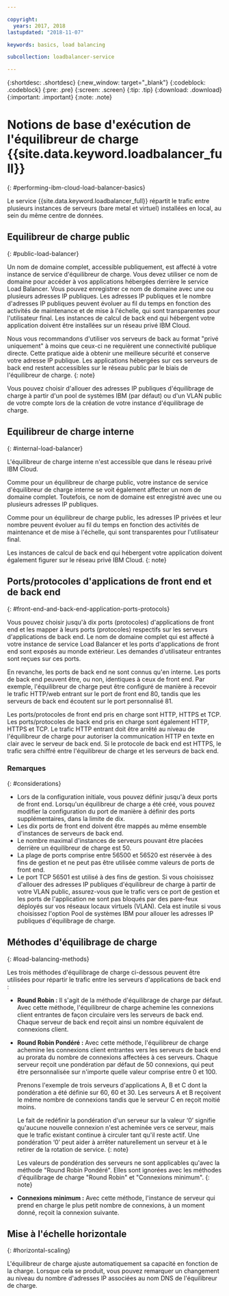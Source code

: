 ```yaml
---

copyright:
  years: 2017, 2018
lastupdated: "2018-11-07"

keywords: basics, load balancing

subcollection: loadbalancer-service

---
```


{:shortdesc: .shortdesc}
{:new_window: target="_blank"}
{:codeblock: .codeblock}
{:pre: .pre}
{:screen: .screen}
{:tip: .tip}
{:download: .download}
{:important: .important}
{:note: .note}

# Notions de base d'exécution de l'équilibreur de charge {{site.data.keyword.loadbalancer_full}}
{: #performing-ibm-cloud-load-balancer-basics}

Le service {{site.data.keyword.loadbalancer_full}} répartit le trafic entre plusieurs instances de serveurs (bare metal et virtuel) installées en local, au sein du même centre de données.

## Equilibreur de charge public
{: #public-load-balancer}

Un nom de domaine complet, accessible publiquement, est affecté à votre instance de service d'équilibreur de charge. Vous devez utiliser ce nom de domaine pour accéder à vos applications hébergées derrière le service Load Balancer. Vous pouvez enregistrer ce nom de domaine avec une ou plusieurs adresses IP publiques. Les adresses IP publiques et le nombre d'adresses IP publiques peuvent évoluer au fil du temps en fonction des activités de maintenance et de mise à l'échelle, qui sont transparentes pour l'utilisateur final. Les instances de calcul de back end qui hébergent votre application doivent être installées sur un réseau privé IBM Cloud.

Nous vous recommandons d'utiliser vos serveurs de back au format "privé uniquement" à moins que ceux-ci ne requièrent une connectivité publique directe. Cette pratique aide à obtenir une meilleure sécurité et conserve votre adresse IP publique. Les applications hébergées sur ces serveurs de back end restent accessibles sur le réseau public par le biais de l'équilibreur de charge.
{: note}  

Vous pouvez choisir d'allouer des adresses IP publiques d'équilibrage de charge à partir d'un pool de systèmes IBM (par défaut) ou d'un VLAN public de votre compte lors de la création de votre instance d'équilibrage de charge.

## Equilibreur de charge interne
{: #internal-load-balancer}

L'équilibreur de charge interne n'est accessible que dans le réseau privé IBM Cloud.

Comme pour un équilibreur de charge public, votre instance de service d'équilibreur de charge interne se voit également affecter un nom de domaine complet. Toutefois, ce nom de domaine est enregistré avec une ou plusieurs adresses IP publiques.

Comme pour un équilibreur de charge public, les adresses IP privées et leur nombre peuvent évoluer au fil du temps en fonction des activités de maintenance et de mise à l'échelle, qui sont transparentes pour l'utilisateur final.

Les instances de calcul de back end qui hébergent votre application doivent également figurer sur le réseau privé IBM Cloud.
{: note}

## Ports/protocoles d'applications de front end et de back end
{: #front-end-and-back-end-application-ports-protocols}

Vous pouvez choisir jusqu'à dix ports (protocoles) d'applications de front end et les mapper à leurs ports (protocoles) respectifs sur les serveurs d'applications de back end. Le nom de domaine complet qui est affecté à votre instance de service Load Balancer et les ports d'applications de front end sont exposés au monde extérieur. Les demandes d'utilisateur entrantes sont reçues sur ces ports.

En revanche, les ports de back end ne sont connus qu'en interne. Les ports de back end peuvent être, ou non, identiques à ceux de front end. Par exemple, l'équilibreur de charge peut être configuré de manière à recevoir le trafic HTTP/web entrant sur le port de front end 80, tandis que les serveurs de back end écoutent sur le port personnalisé 81.

Les ports/protocoles de front end pris en charge sont HTTP, HTTPS et TCP. Les ports/protocoles de back end pris en charge sont également HTTP, HTTPS et TCP. Le trafic HTTP entrant doit être arrêté au niveau de l'équilibreur de charge pour autoriser la communication HTTP en texte en clair avec le serveur de back end. Si le protocole de back end est HTTPS, le trafic sera chiffré entre l'équilibreur de charge et les serveurs de back end.

### Remarques
{: #considerations}

* Lors de la configuration initiale, vous pouvez définir jusqu'à deux ports de front end. Lorsqu'un équilibreur de charge a été créé, vous pouvez modifier la configuration du port de manière à définir des ports supplémentaires, dans la limite de dix.
* Les dix ports de front end doivent être mappés au même ensemble d'instances de serveurs de back end.
* Le nombre maximal d'instances de serveurs pouvant être placées derrière un équilibreur de charge est 50.
* La plage de ports comprise entre 56500 et 56520 est réservée à des fins de gestion et ne peut pas être utilisée comme valeurs de ports de front end.
* Le port TCP 56501 est utilisé à des fins de gestion. Si vous choisissez d'allouer des adresses IP publiques d'équilibreur de charge à partir de votre VLAN public, assurez-vous que le trafic vers ce port de gestion et les ports de l'application ne sont pas bloqués par des pare-feux déployés sur vos réseaux locaux virtuels (VLAN). Cela est inutile si vous choisissez l'option Pool de systèmes IBM pour allouer les adresses IP publiques d'équilibrage de charge.

## Méthodes d'équilibrage de charge
{: #load-balancing-methods}

Les trois méthodes d'équilibrage de charge ci-dessous peuvent être utilisées pour répartir le trafic entre les serveurs d'applications de back end :

* **Round Robin :** Il s'agit de la méthode d'équilibrage de charge par défaut. Avec cette méthode, l'équilibreur de charge achemine les connexions client entrantes de façon circulaire vers les serveurs de back end. Chaque serveur de back end reçoit ainsi un nombre équivalent de connexions client.

* **Round Robin Pondéré :** Avec cette méthode, l'équilibreur de charge achemine les connexions client entrantes vers les serveurs de back end au prorata du nombre de connexions affectées à ces serveurs. Chaque serveur reçoit une pondération par défaut de 50 connexions, qui peut être personnalisée sur n'importe quelle valeur comprise entre 0 et 100.

	Prenons l'exemple de trois serveurs d'applications A, B et C dont la pondération a été définie sur 60, 60 et 30. Les serveurs A et B reçoivent le même nombre de connexions tandis que le serveur C en reçoit moitié moins.


	Le fait de redéfinir la pondération d'un serveur sur la valeur ‘0’ signifie qu'aucune nouvelle connexion n'est acheminée vers ce serveur, mais que le trafic existant continue à circuler tant qu'il reste actif. Une pondération ‘0’ peut aider à arrêter naturellement un serveur et à le retirer de la rotation de service.
	{: note}

	Les valeurs de pondération des serveurs ne sont applicables qu'avec la méthode "Round Robin Pondéré". Elles sont ignorées avec les méthodes d'équilibrage de charge "Round Robin" et "Connexions minimum".
	{: note}

* **Connexions minimum :** Avec cette méthode, l'instance de serveur qui prend en charge le plus petit nombre de connexions, à un moment donné, reçoit la connexion suivante.

## Mise à l'échelle horizontale
{: #horizontal-scaling}

L'équilibreur de charge ajuste automatiquement sa capacité en fonction de la charge. Lorsque cela se produit, vous pouvez remarquer un changement au niveau du nombre d'adresses IP associées au nom DNS de l'équilibreur de charge.
